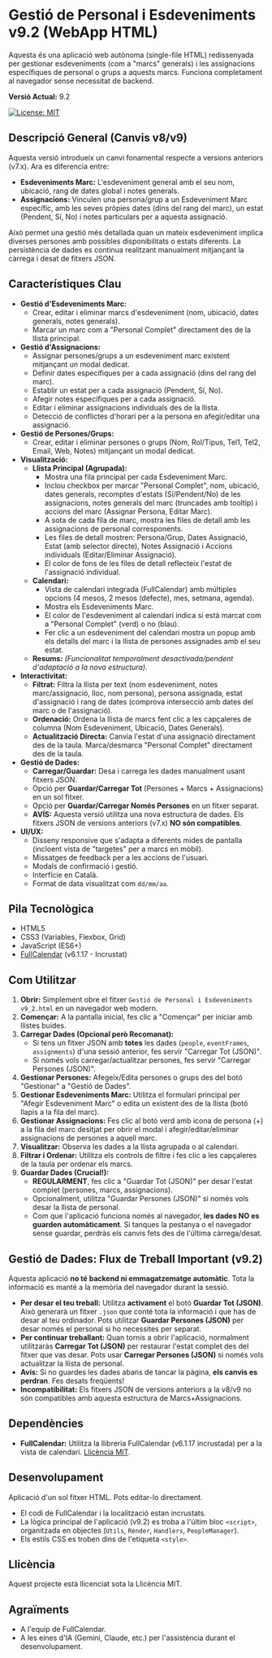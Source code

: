 # Gestió de Personal i Esdeveniments v9.2 (WebApp HTML)

Aquesta és una aplicació web autònoma (single-file HTML) redissenyada per gestionar esdeveniments (com a "marcs" generals) i les assignacions específiques de personal o grups a aquests marcs. Funciona completament al navegador sense necessitat de backend.

**Versió Actual:** 9.2

[![License: MIT](https://img.shields.io/badge/License-MIT-yellow.svg)](https://opensource.org/licenses/MIT)

## Descripció General (Canvis v8/v9)

Aquesta versió introdueix un canvi fonamental respecte a versions anteriors (v7.x). Ara es diferencia entre:

*   **Esdeveniments Marc:** L'esdeveniment general amb el seu nom, ubicació, rang de dates global i notes generals.
*   **Assignacions:** Vinculen una persona/grup a un Esdeveniment Marc específic, amb les seves pròpies dates (dins del rang del marc), un estat (Pendent, Sí, No) i notes particulars per a aquesta assignació.

Això permet una gestió més detallada quan un mateix esdeveniment implica diverses persones amb possibles disponibilitats o estats diferents. La persistència de dades es continua realitzant manualment mitjançant la càrrega i desat de fitxers JSON.

## Característiques Clau

*   **Gestió d'Esdeveniments Marc:**
    *   Crear, editar i  eliminar marcs d'esdeveniment (nom, ubicació, dates generals, notes generals).
    *   Marcar un marc com a "Personal Complet" directament des de la llista principal.
*   **Gestió d'Assignacions:**
    *   Assignar persones/grups a un esdeveniment marc existent mitjançant un modal dedicat.
    *   Definir dates específiques per a cada assignació (dins del rang del marc).
    *   Establir un estat per a cada assignació (Pendent, Sí, No).
    *   Afegir notes específiques per a cada assignació.
    *   Editar i eliminar assignacions individuals des de la llista.
    *   Detecció de conflictes d'horari per a la persona en afegir/editar una assignació.
*   **Gestió de Persones/Grups:**
    *   Crear, editar i eliminar persones o grups (Nom, Rol/Tipus, Tel1, Tel2, Email, Web, Notes) mitjançant un modal dedicat.
*   **Visualització:**
    *   **Llista Principal (Agrupada):**
        *   Mostra una fila principal per cada Esdeveniment Marc.
        *   Inclou checkbox per marcar "Personal Complet", nom, ubicació, dates generals, recomptes d'estats (Sí/Pendent/No) de les assignacions, notes generals del marc (truncades amb tooltip) i accions del marc (Assignar Persona, Editar Marc).
        *   A sota de cada fila de marc, mostra les files de detall amb les assignacions de personal corresponents.
        *   Les files de detall mostren: Persona/Grup, Dates Assignació, Estat (amb selector directe), Notes Assignació i Accions individuals (Editar/Eliminar Assignació).
        *   El color de fons de les files de detall reflecteix l'estat de l'assignació individual.
    *   **Calendari:**
        *   Vista de calendari integrada (FullCalendar) amb múltiples opcions (4 mesos, 2 mesos (defecte), mes, setmana, agenda).
        *   Mostra els Esdeveniments Marc.
        *   El color de l'esdeveniment al calendari indica si està marcat com a "Personal Complet" (verd) o no (blau).
        *   Fer clic a un esdeveniment del calendari mostra un popup amb els detalls del marc i la llista de persones assignades amb el seu estat.
    *   **Resums:** *(Funcionalitat temporalment desactivada/pendent d'adaptació a la nova estructura)*.
*   **Interactivitat:**
    *   **Filtrat:** Filtra la llista per text (nom esdeveniment, notes marc/assignació, lloc, nom persona), persona assignada, estat d'assignació i rang de dates (comprova intersecció amb dates del marc o de l'assignació).
    *   **Ordenació:** Ordena la llista de marcs fent clic a les capçaleres de columna (Nom Esdeveniment, Ubicació, Dates Generals).
    *   **Actualització Directa:** Canvia l'estat d'una assignació directament des de la taula. Marca/desmarca "Personal Complet" directament des de la taula.
*   **Gestió de Dades:**
    *   **Carregar/Guardar:** Desa i carrega les dades manualment usant fitxers JSON.
    *   Opció per **Guardar/Carregar Tot** (Persones + Marcs + Assignacions) en un sol fitxer.
    *   Opció per **Guardar/Carregar Només Persones** en un fitxer separat.
    *   **AVÍS:** Aquesta versió utilitza una nova estructura de dades. Els fitxers JSON de versions anteriors (v7.x) **NO són compatibles**.
*   **UI/UX:**
    *   Disseny responsive que s'adapta a diferents mides de pantalla (incloent vista de "targetes" per a marcs en mòbil).
    *   Missatges de feedback per a les accions de l'usuari.
    *   Modals de confirmació i gestió.
    *   Interfície en Català.
    *   Format de data visualitzat com `dd/mm/aa`.

## Pila Tecnològica

*   HTML5
*   CSS3 (Variables, Flexbox, Grid)
*   JavaScript (ES6+)
*   [FullCalendar](https://fullcalendar.io/) (v6.1.17 - Incrustat)

## Com Utilitzar

1.  **Obrir:** Simplement obre el fitxer `Gestió de Personal i Esdeveniments v9_2.html` en un navegador web modern.
2.  **Començar:** A la pantalla inicial, fes clic a "Començar" per iniciar amb llistes buides.
3.  **Carregar Dades (Opcional però Recomanat):**
    *   Si tens un fitxer JSON amb **totes** les dades (`people`, `eventFrames`, `assignments`) d'una sessió anterior, fes servir "Carregar Tot (JSON)".
    *   Si només vols carregar/actualitzar persones, fes servir "Carregar Persones (JSON)".
4.  **Gestionar Persones:** Afegeix/Edita persones o grups des del botó "Gestionar" a "Gestió de Dades".
5.  **Gestionar Esdeveniments Marc:** Utilitza el formulari principal per "Afegir Esdeveniment Marc" o edita un existent des de la llista (botó llapis a la fila del marc).
6.  **Gestionar Assignacions:** Fes clic al botó verd amb icona de persona (+) a la fila del marc desitjat per obrir el modal i afegir/editar/eliminar assignacions de persones a aquell marc.
7.  **Visualitzar:** Observa les dades a la llista agrupada o al calendari.
8.  **Filtrar i Ordenar:** Utilitza els controls de filtre i fes clic a les capçaleres de la taula per ordenar els marcs.
9.  **Guardar Dades (Crucial!):**
    *   **REGULARMENT**, fes clic a "Guardar Tot (JSON)" per desar l'estat complet (persones, marcs, assignacions).
    *   Opcionalment, utilitza "Guardar Persones (JSON)" si només vols desar la llista de personal.
    *   Com que l'aplicació funciona només al navegador, **les dades NO es guarden automàticament**. Si tanques la pestanya o el navegador sense guardar, perdràs els canvis fets des de l'última càrrega/desat.

## Gestió de Dades: Flux de Treball Important (v9.2)

Aquesta aplicació **no té backend ni emmagatzematge automàtic**. Tota la informació es manté a la memòria del navegador durant la sessió.

*   **Per desar el teu treball:** Utilitza **activament** el botó **Guardar Tot (JSON)**. Això generarà un fitxer `.json` que conté tota la informació i que has de desar al teu ordinador. Pots utilitzar **Guardar Persones (JSON)** per desar només el personal si ho necessites per separat.
*   **Per continuar treballant:** Quan tornis a obrir l'aplicació, normalment utilitzaràs **Carregar Tot (JSON)** per restaurar l'estat complet des del fitxer que vas desar. Pots usar **Carregar Persones (JSON)** si només vols actualitzar la llista de personal.
*   **Avís:** Si no guardes les dades abans de tancar la pàgina, **els canvis es perdran**. Fes desats freqüents!
*   **Incompatibilitat:** Els fitxers JSON de versions anteriors a la v8/v9 no són compatibles amb aquesta estructura de Marcs+Assignacions.

## Dependències

*   **FullCalendar:** Utilitza la llibreria FullCalendar (v6.1.17 incrustada) per a la vista de calendari. [Llicència MIT](https://github.com/fullcalendar/fullcalendar/blob/main/LICENSE.txt).

## Desenvolupament

Aplicació d'un sol fitxer HTML. Pots editar-lo directament.

*   El codi de FullCalendar i la localització estan incrustats.
*   La lògica principal de l'aplicació (v9.2) es troba a l'últim bloc `<script>`, organitzada en objectes (`Utils`, `Render`, `Handlers`, `PeopleManager`).
*   Els estils CSS es troben dins de l'etiqueta `<style>`.

## Llicència

Aquest projecte està llicenciat sota la Llicència MIT.

## Agraïments

*   A l'equip de FullCalendar.
*   A les eines d'IA (Gemini, Claude, etc.) per l'assistència durant el desenvolupament.